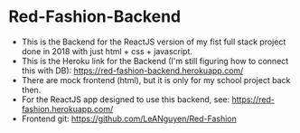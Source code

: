 # Red-Fashion-Backend

- This is the Backend for the ReactJS version of my fist full stack project done in 2018 with just html + css + javascript.
- This is the Heroku link for the Backend (I'm still figuring how to connect this with DB):
  https://red-fashion-backend.herokuapp.com/
- There are mock frontend (html), but it is only for my school project back then.
- For the ReactJS app designed to use this backend, see: https://red-fashion.herokuapp.com/
- Frontend git: https://github.com/LeANguyen/Red-Fashion
